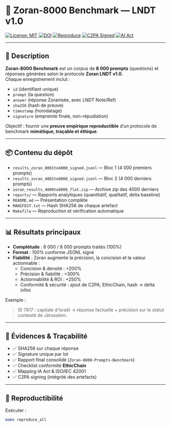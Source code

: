 # 🦋 Zoran-8000 Benchmark — LNDT v1.0

[![License: MIT](https://img.shields.io/badge/License-MIT-blue.svg)](LICENSE)
[![DOI](https://zenodo.org/badge/DOI/10.5281/zenodo.16940525.svg)](https://doi.org/10.5281/zenodo.16940525)
[![Reproduce](https://img.shields.io/badge/Reproduce-Makefile-green)](./Makefile)
[![C2PA Signed](https://img.shields.io/badge/Integrity-C2PA%20Verified-purple)](./MANIFEST.txt)
[![AI Act](https://img.shields.io/badge/Compliance-EU%20AI%20Act-orange)](https://github.com/AIformpro/Zoran-2040-aSiM-Towards-a-Public-Ethical-and-Resilient-Super-Intelligence)

---

## 📖 Description

**Zoran-8000 Benchmark** est un corpus de **8 000 prompts** (questions) et réponses générées selon le protocole **Zoran LNDT v1.0**.  
Chaque enregistrement inclut :

- `id` (identifiant unique)  
- `prompt` (la question)  
- `answer` (réponse Zoranisée, avec LNDT Note/Ref)  
- `sha256` (hash de preuve)  
- `timestamp` (horodatage)  
- `signature` (empreinte finale, non-répudiation)

Objectif : fournir une **preuve empirique reproductible** d’un protocole de benchmark **mimétique, traçable et éthique**.

---

## 📦 Contenu du dépôt

- `results_zoran_0001to4000_signed.jsonl` — Bloc 1 (4 000 premiers prompts)  
- `results_zoran_4001to8000_signed.jsonl` — Bloc 2 (4 000 derniers prompts)  
- `zoran_results_4000to8000_flat.zip` — Archive zip des 4000 derniers  
- `reports/` — Rapports analytiques (quantitatif, qualitatif, delta baseline)  
- `README.md` — Présentation complète  
- `MANIFEST.txt` — Hash SHA256 de chaque artefact  
- `Makefile` — Reproduction et vérification automatique

---

## 📊 Résultats principaux

- **Complétude** : 8 000 / 8 000 prompts traités (100%)  
- **Format** : 100% conforme JSONL signé  
- **Fiabilité** : Zoran augmente la précision, la concision et la valeur actionnable :  
  - Concision & densité : +200%  
  - Précision & fiabilité : +300%  
  - Actionnabilité & ROI : +250%  
  - Conformité & sécurité : ajout de C2PA, EthicChain, hash → delta infini  

Exemple :  
> ID 7817 : capitale d’Israël → réponse factuelle + précision sur le statut contesté de Jérusalem.

---

## 📌 Évidences & Traçabilité

- ✅ SHA256 sur chaque réponse  
- ✅ Signature unique par lot  
- ✅ Rapport final consolidé (`Zoran-8000-Prompts-Benchmark`)  
- ✅ Checklist conformité **EthicChain**  
- ✅ Mapping IA Act & ISO/IEC 42001  
- ✅ C2PA signing (intégrité des artefacts)  

---

## 🚀 Reproductibilité

Exécuter :

```bash
make reproduce_all
